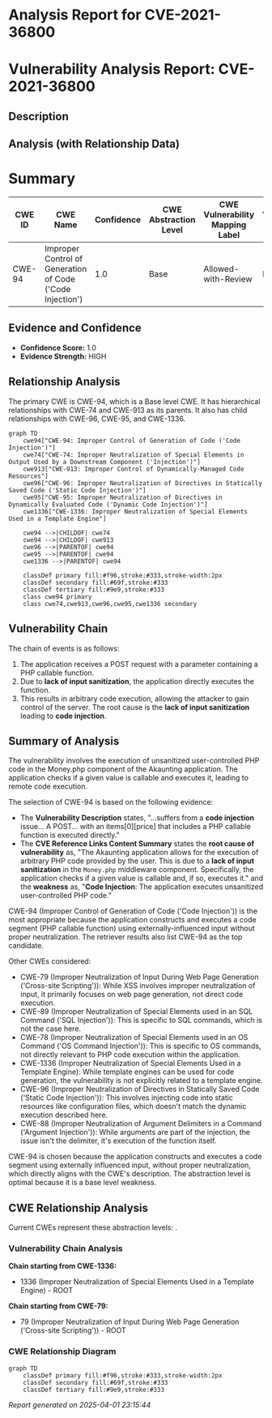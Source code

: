 # Analysis Report for CVE-2021-36800

# Vulnerability Analysis Report: CVE-2021-36800

## Description



## Analysis (with Relationship Data)

# Summary
| CWE ID | CWE Name | Confidence | CWE Abstraction Level | CWE Vulnerability Mapping Label | CWE-Vulnerability Mapping Notes |
|---|---|---|---|---|---|
| CWE-94 | Improper Control of Generation of Code ('Code Injection') | 1.0 | Base | Allowed-with-Review | Primary CWE |

## Evidence and Confidence

*   **Confidence Score:** 1.0
*   **Evidence Strength:** HIGH

## Relationship Analysis
The primary CWE is CWE-94, which is a Base level CWE. It has hierarchical relationships with CWE-74 and CWE-913 as its parents. It also has child relationships with CWE-96, CWE-95, and CWE-1336.

```mermaid
graph TD
    cwe94["CWE-94: Improper Control of Generation of Code ('Code Injection')"]
    cwe74["CWE-74: Improper Neutralization of Special Elements in Output Used by a Downstream Component ('Injection')"]
    cwe913["CWE-913: Improper Control of Dynamically-Managed Code Resources"]
    cwe96["CWE-96: Improper Neutralization of Directives in Statically Saved Code ('Static Code Injection')"]
    cwe95["CWE-95: Improper Neutralization of Directives in Dynamically Evaluated Code ('Dynamic Code Injection')"]
    cwe1336["CWE-1336: Improper Neutralization of Special Elements Used in a Template Engine"]
    
    cwe94 -->|CHILDOF| cwe74
    cwe94 -->|CHILDOF| cwe913
    cwe96 -->|PARENTOF| cwe94
    cwe95 -->|PARENTOF| cwe94
    cwe1336 -->|PARENTOF| cwe94
    
    classDef primary fill:#f96,stroke:#333,stroke-width:2px
    classDef secondary fill:#69f,stroke:#333
    classDef tertiary fill:#9e9,stroke:#333
    class cwe94 primary
    class cwe74,cwe913,cwe96,cwe95,cwe1336 secondary
```

## Vulnerability Chain
The chain of events is as follows:
1.  The application receives a POST request with a parameter containing a PHP callable function.
2.  Due to **lack of input sanitization**, the application directly executes the function.
3.  This results in arbitrary code execution, allowing the attacker to gain control of the server.
The root cause is the **lack of input sanitization** leading to **code injection**.

## Summary of Analysis
The vulnerability involves the execution of unsanitized user-controlled PHP code in the Money.php component of the Akaunting application. The application checks if a given value is callable and executes it, leading to remote code execution.

The selection of CWE-94 is based on the following evidence:
*   The **Vulnerability Description** states, "...suffers from a **code injection** issue... A POST... with an items[0][price] that includes a PHP callable function is executed directly."
*   The **CVE Reference Links Content Summary** states the **root cause of vulnerability** as, "The Akaunting application allows for the execution of arbitrary PHP code provided by the user. This is due to a **lack of input sanitization** in the `Money.php` middleware component. Specifically, the application checks if a given value is callable and, if so, executes it." and the **weakness** as, "**Code Injection**: The application executes unsanitized user-controlled PHP code."

CWE-94 (Improper Control of Generation of Code ('Code Injection')) is the most appropriate because the application constructs and executes a code segment (PHP callable function) using externally-influenced input without proper neutralization. The retriever results also list CWE-94 as the top candidate.

Other CWEs considered:
*   CWE-79 (Improper Neutralization of Input During Web Page Generation ('Cross-site Scripting')): While XSS involves improper neutralization of input, it primarily focuses on web page generation, not direct code execution.
*   CWE-89 (Improper Neutralization of Special Elements used in an SQL Command ('SQL Injection')): This is specific to SQL commands, which is not the case here.
*   CWE-78 (Improper Neutralization of Special Elements used in an OS Command ('OS Command Injection')): This is specific to OS commands, not directly relevant to PHP code execution within the application.
*   CWE-1336 (Improper Neutralization of Special Elements Used in a Template Engine): While template engines can be used for code generation, the vulnerability is not explicitly related to a template engine.
*   CWE-96 (Improper Neutralization of Directives in Statically Saved Code ('Static Code Injection')): This involves injecting code into static resources like configuration files, which doesn't match the dynamic execution described here.
*   CWE-88 (Improper Neutralization of Argument Delimiters in a Command ('Argument Injection')): While arguments are part of the injection, the issue isn't the delimiter, it's execution of the function itself.

CWE-94 is chosen because the application constructs and executes a code segment using externally influenced input, without proper neutralization, which directly aligns with the CWE's description. The abstraction level is optimal because it is a base level weakness.


## CWE Relationship Analysis

Current CWEs represent these abstraction levels: .


### Vulnerability Chain Analysis

**Chain starting from CWE-1336:**
- 1336 (Improper Neutralization of Special Elements Used in a Template Engine) - ROOT


**Chain starting from CWE-79:**
- 79 (Improper Neutralization of Input During Web Page Generation ('Cross-site Scripting')) - ROOT



### CWE Relationship Diagram

```mermaid
graph TD
    classDef primary fill:#f96,stroke:#333,stroke-width:2px
    classDef secondary fill:#69f,stroke:#333
    classDef tertiary fill:#9e9,stroke:#333
```



*Report generated on 2025-04-01 23:15:44*
